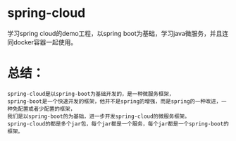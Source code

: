 # spring-cloud
学习spring cloud的demo工程，以spring boot为基础，学习java微服务，并且连同docker容器一起使用。
# 总结：
```
spring-cloud是以spring-boot为基础开发的，是一种微服务框架，
spring-boot是一个快速开发的框架，他并不是spring的增强，而是spring的一种改进，一种免配置或者少配置的框架，
我们是以spring-boot的为基础，进一步开发spring-cloud的微服务框架。
spring-cloud的都是多个jar包，每个jar都是一个服务，每个jar都是一个spring-boot的框架。
```
